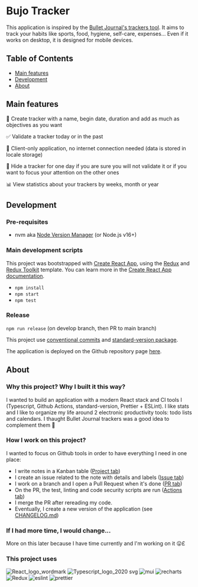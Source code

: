 # Bujo Tracker

This application is inspired by the [Bullet Journal's trackers tool](https://diaryofajournalplanner.com/bullet-journal-habit-tracker/). It aims to track your habits like sports, food, hygiene, self-care, expenses... Even if it works on desktop, it is designed for mobile devices.

## Table of Contents

- [Main features](#main-features)
- [Development](#development)
- [About](#about)

## Main features

📄 Create tracker with a name, begin date, duration and add as much as objectives as you want

✅ Validate a tracker today or in the past

🚀 Client-only application, no internet connection needed (data is stored in locale storage)

👻 Hide a tracker for one day if you are sure you will not validate it or if you want to focus your attention on the other ones

📊 View statistics about your trackers by weeks, month or year

## Development

### Pre-requisites

- nvm aka [Node Version Manager](https://github.com/nvm-sh/nvm) (or Node.js v16+)

### Main development scripts

This project was bootstrapped with [Create React App](https://github.com/facebook/create-react-app), using the [Redux](https://redux.js.org/) and [Redux Toolkit](https://redux-toolkit.js.org/) template. You can learn more in the [Create React App documentation](https://facebook.github.io/create-react-app/docs/getting-started).

- `npm install`
- `npm start`
- `npm test`

### Release

`npm run release` (on develop branch, then PR to main branch)

This project use [conventional commits](https://www.conventionalcommits.org/en/v1.0.0/) and [standard-version package](https://github.com/conventional-changelog/standard-version).

The application is deployed on the Github repository page [here](https://clm-roig.github.io/bujo-tracker/).

## About

### Why this project? Why I built it this way?

I wanted to build an application with a modern React stack and CI tools I (Typescript, Github Actions, standard-version, Prettier + ESLint). I like stats and I like to organize my life around 2 electronic productivity tools: todo lists and calendars. I thaught Bullet Journal trackers was a good idea to complement them 🙂

### How I work on this project?

I wanted to focus on Github tools in order to have everything I need in one place:

- I write notes in a Kanban table ([Project tab](https://github.com/Clm-Roig/bujo-tracker/projects?type=beta))
- I create an issue related to the note with details and labels ([Issue tab](https://github.com/Clm-Roig/bujo-tracker/issues))
- I work on a branch and I open a Pull Request when it's done ([PR tab](https://github.com/Clm-Roig/bujo-tracker/pulls))
- On the PR, the test, linting and code security scripts are run ([Actions tab](https://github.com/Clm-Roig/bujo-tracker/actions))
- I merge the PR after rereading my code.
- Eventually, I create a new version of the application (see [CHANGELOG.md](https://github.com/Clm-Roig/bujo-tracker/blob/develop/CHANGELOG.md))

### If I had more time, I would change...

More on this later because I have time currently and I'm working on it 😛£

### This project uses
  
![React_logo_wordmark](https://user-images.githubusercontent.com/20704943/164058596-3816998c-7d62-4ac9-89ce-e46cb61213db.png)
![Typescript_logo_2020 svg](https://user-images.githubusercontent.com/20704943/164058603-56bfd228-bfd1-4112-9931-055d48ef0b27.png)
![mui](https://user-images.githubusercontent.com/20704943/164058591-79c197bf-b4b4-4b5d-88ac-17c97de793d5.png)
![recharts](https://user-images.githubusercontent.com/20704943/164058599-affd54c1-d7a8-4980-a142-5a0f1b4c8a95.png)
![Redux](https://user-images.githubusercontent.com/20704943/164058602-b96af456-1e2b-4895-a12e-11b8084dc432.png)
![eslint](https://user-images.githubusercontent.com/20704943/164058589-a52b0210-1f47-4d8e-a04a-3eff1976dcb7.png)
![prettier](https://user-images.githubusercontent.com/20704943/164058595-b2912e5f-1eaa-4200-9cc6-4b84b23804f6.png)  
